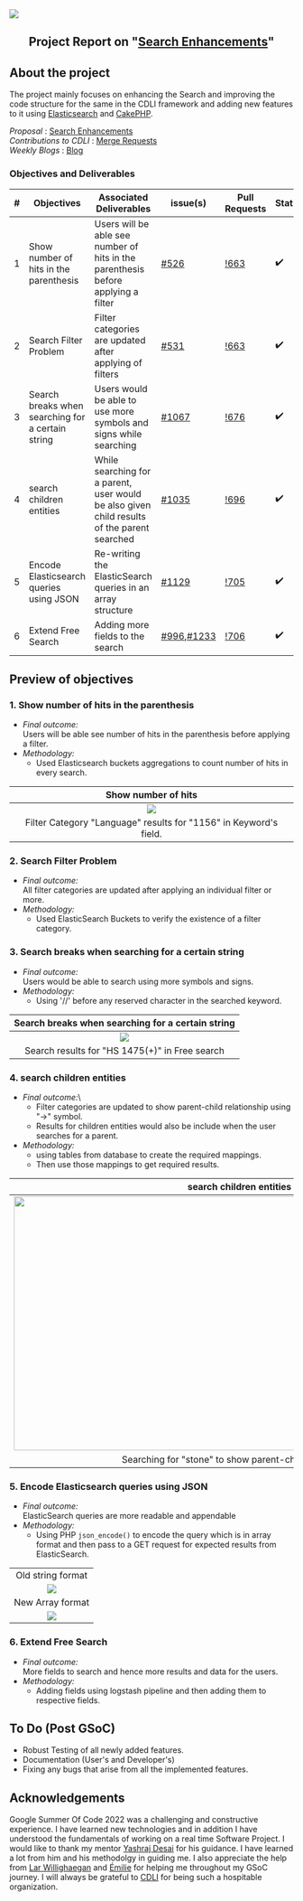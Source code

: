 <img src="assets/GSOC.png" align="center">

<h2 align="center">Project Report on "<a href="https://summerofcode.withgoogle.com/programs/2022/projects/Vvp3XmeB">Search Enhancements</a>" </h2>

## About the project

The project mainly focuses on enhancing the Search and improving the code structure for the same in the CDLI framework and adding new features to it using [Elasticsearch](https://www.elastic.co/elasticsearch/) and [CakePHP](https://cakephp.org/).

<i>Proposal</i> : [Search Enhancements](https://docs.google.com/document/d/1N5AqM5AbE7UVa9rax5_KRReH1v9c8lGzWKyVhd26xMc/edit?usp=sharing)\
<i>Contributions to CDLI</i> : [Merge Requests](https://gitlab.com/cdli/framework/-/merge_requests?scope=all&state=all&author_username=ajinkyamorankar03)\
<i>Weekly Blogs</i> : [Blog](https://cdli-gh.github.io/blog/gsoc22/SearchEnhancements/index)

### Objectives and Deliverables

| \# | Objectives                    | Associated Deliverables         | issue(s) | Pull Requests |    Status |
| --- | ----------------------------- | -------------------------------------------- | -------- | -------- | ---- |
| 1 |  Show number of hits in the parenthesis | Users will be able see number of hits in the parenthesis before applying a filter | [#526](https://gitlab.com/cdli/framework/-/issues/526) | [!663](https://gitlab.com/cdli/framework/-/merge_requests/663) |:heavy_check_mark:|
| 2 | Search Filter Problem | Filter categories are updated after applying of filters |[#531](https://gitlab.com/cdli/framework/-/issues/531) | [!663](https://gitlab.com/cdli/framework/-/merge_requests/663) |:heavy_check_mark: |
| 3 | Search breaks when searching for a certain string | Users would be able to use more symbols and signs while searching|[#1067](https://gitlab.com/cdli/framework/-/issues/1067)| [!676](https://gitlab.com/cdli/framework/-/merge_requests/676) | :heavy_check_mark: |
| 4 | search children entities |While searching for a parent, user would be also given child results of the parent searched|[#1035](https://gitlab.com/cdli/framework/-/issues/1035)| [!696](https://gitlab.com/cdli/framework/-/merge_requests/696) | :heavy_check_mark: |
| 5 | Encode Elasticsearch queries using JSON |Re-writing the ElasticSearch queries in an array structure| [#1129](https://gitlab.com/cdli/framework/-/issues/1129) | [!705](https://gitlab.com/cdli/framework/-/merge_requests/705) |:heavy_check_mark: |
| 6 | Extend Free Search | Adding more fields to the search |[#996](https://gitlab.com/cdli/framework/-/issues/996),[#1233](https://gitlab.com/cdli/framework/-/issues/1233) | [!706](https://gitlab.com/cdli/framework/-/merge_requests/706) | :heavy_check_mark: |

## Preview of objectives

### 1. Show number of hits in the parenthesis
  - *Final outcome:*\
      Users will be able see number of hits in the parenthesis before applying a filter.
  - *Methodology:*
      * Used Elasticsearch buckets aggregations to count number of hits in every search.
<center>

| Show number of hits|
| :---:	|
| <img src="assets/numberofhits_AdobeExpress.gif"> |
| Filter Category "Language" results for "1156" in Keyword's field. |

</center>

### 2. Search Filter Problem 
 - *Final outcome:*\
    All filter categories are updated after applying an individual filter or more.
 - *Methodology:*
     * Used ElasticSearch Buckets to verify the existence of a filter category. 

### 3. Search breaks when searching for a certain string

- *Final outcome:*\
   Users would be able to search using more symbols and signs.
- *Methodology:*
    * Using '//' before any reserved character in the searched keyword. 

<center>

| Search breaks when searching for a certain string |
| :---:	|
| <img src="assets/HS1475_Trim_AdobeExpress.gif" > |
| Search results for "HS 1475(+)" in Free search|

</center>

### 4. search children entities

- *Final outcome:*\
   * Filter categories are updated to show parent-child relationship using "->" symbol. 
   * Results for children entities would also be include when the user searches for a parent.
- *Methodology:*
   * using tables from database to create the required mappings.
   * Then use those mappings to get required results.

<center>

| search children entities |
| :---:	|
| <img src="assets/Stone.gif" width="800" height="450"> |
| Searching for "stone" to show parent-child relationship |

</center>

### 5. Encode Elasticsearch queries using JSON

- *Final outcome:*\
   ElasticSearch queries are more readable and appendable 
- *Methodology:*
   * Using PHP `json_encode()` to encode the  query which is in array format and then pass to a GET request for expected results from ElasticSearch.


<center>

|  |
| :---:	|
| Old string format	|
| <img src="assets/Queryinstring.png"> |
| New Array format	|
| <img src="assets/JSONarray.png"> |

</center>

### 6. Extend Free Search

- *Final outcome:*\
   More fields to search and hence more results and data for the users.
- *Methodology:*
   * Adding fields using logstash pipeline and then adding them to respective fields.

## To Do (Post GSoC)

* Robust Testing of all newly added features.
* Documentation (User's and Developer's)
* Fixing any bugs that arise from all the implemented features.

## Acknowledgements

Google Summer Of Code 2022 was a challenging and constructive experience. I have learned new technologies and in addition I have understood  the fundamentals of working on a real time Software Project. I would like to thank my mentor [Yashraj Desai](https://www.linkedin.com/in/yashraj-desai-55a78a1a5/) for his guidance. I have learned a lot from him and his methodolgy in guiding me. I also appreciate the help from [Lar Willighaegan](https://www.linkedin.com/in/lars-willighagen/) and [Émilie](https://www.linkedin.com/in/epageperron/) for  helping me throughout my GSoC journey. I will always be grateful to [CDLI](https://cdli.ucla.edu/) for being such a hospitable organization.
